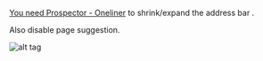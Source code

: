 [You need Prospector - Oneliner](https://addons.mozilla.org/en-US/firefox/addon/prospector-oneLiner/?src=search) to shrink/expand the address bar .

Also disable page suggestion.

![alt tag](http://i.imgur.com/LEBCLmj.png)
